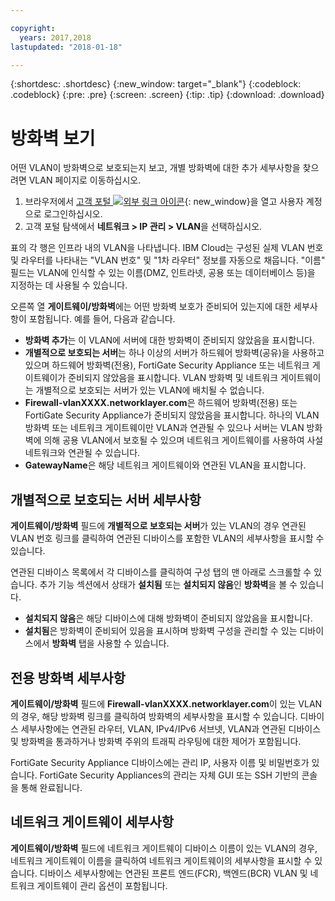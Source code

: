 ```yaml
---

copyright:
  years: 2017,2018
lastupdated: "2018-01-18"

---
```


{:shortdesc: .shortdesc}
{:new_window: target="_blank"}
{:codeblock: .codeblock}
{:pre: .pre}
{:screen: .screen}
{:tip: .tip}
{:download: .download}

# 방화벽 보기

어떤 VLAN이 방화벽으로 보호되는지 보고, 개별 방화벽에 대한 추가 세부사항을 찾으려면 VLAN 페이지로 이동하십시오.

1. 브라우저에서 [고객 포털 ![외부 링크 아이콘](../../icons/launch-glyph.svg "외부 링크 아이콘")](https://control.softlayer.com/){: new_window}을 열고 사용자 계정으로 로그인하십시오.
2. 고객 포털 탐색에서 **네트워크 > IP 관리 > VLAN**을 선택하십시오.

표의 각 행은 인프라 내의 VLAN을 나타냅니다. IBM Cloud는 구성된 실제 VLAN 번호 및 라우터를 나타내는 "VLAN 번호" 및 "1차 라우터" 정보를 자동으로 채웁니다. "이름" 필드는 VLAN에 인식할 수 있는 이름(DMZ, 인트라넷, 공용 또는 데이터베이스 등)을 지정하는 데 사용될 수 있습니다.

오른쪽 열 **게이트웨이/방화벽**에는 어떤 방화벽 보호가 준비되어 있는지에 대한 세부사항이 포함됩니다. 예를 들어, 다음과 같습니다.

- **방화벽 추가**는 이 VLAN에 서버에 대한 방화벽이 준비되지 않았음을 표시합니다.
- **개별적으로 보호되는 서버**는 하나 이상의 서버가 하드웨어 방화벽(공유)을 사용하고 있으며 하드웨어 방화벽(전용), FortiGate Security Appliance 또는 네트워크 게이트웨이가 준비되지 않았음을 표시합니다. VLAN 방화벽 및 네트워크 게이트웨이는 개별적으로 보호되는 서버가 있는 VLAN에 배치될 수 없습니다.
- **Firewall-vlanXXXX.networklayer.com**은 하드웨어 방화벽(전용) 또는 FortiGate Security Appliance가 준비되지 않았음을 표시합니다. 하나의 VLAN 방화벽 또는 네트워크 게이트웨이만 VLAN과 연관될 수 있으나 서버는 VLAN 방화벽에 의해 공용 VLAN에서 보호될 수 있으며 네트워크 게이트웨이를 사용하여 사설 네트워크와 연관될 수 있습니다.
- **GatewayName**은 해당 네트워크 게이트웨이와 연관된 VLAN을 표시합니다.

## 개별적으로 보호되는 서버 세부사항

**게이트웨이/방화벽** 필드에 **개별적으로 보호되는 서버**가 있는 VLAN의 경우 연관된 VLAN 번호 링크를 클릭하여 연관된 디바이스를 포함한 VLAN의 세부사항을 표시할 수 있습니다.

연관된 디바이스 목록에서 각 디바이스를 클릭하여 구성 탭의 맨 아래로 스크롤할 수 있습니다. 추가 기능 섹션에서 상태가 **설치됨** 또는 **설치되지 않음**인 **방화벽**을 볼 수 있습니다.

- **설치되지 않음**은 해당 디바이스에 대해 방화벽이 준비되지 않았음을 표시합니다.
- **설치됨**은 방화벽이 준비되어 있음을 표시하며 방화벽 구성을 관리할 수 있는 디바이스에서 **방화벽** 탭을 사용할 수 있습니다.

## 전용 방화벽 세부사항

**게이트웨이/방화벽** 필드에 **Firewall-vlanXXXX.networklayer.com**이 있는 VLAN의 경우, 해당 방화벽 링크를 클릭하여 방화벽의 세부사항을 표시할 수 있습니다. 디바이스 세부사항에는 연관된 라우터, VLAN, IPv4/IPv6 서브넷, VLAN과 연관된 디바이스 및 방화벽을 통과하거나 방화벽 주위의 트래픽 라우팅에 대한 제어가 포함됩니다.

FortiGate Security Appliance 디바이스에는 관리 IP, 사용자 이름 및 비밀번호가 있습니다. FortiGate Security Appliances의 관리는 자체 GUI 또는 SSH 기반의 콘솔을 통해 완료됩니다.

## 네트워크 게이트웨이 세부사항

**게이트웨이/방화벽** 필드에 네트워크 게이트웨이 디바이스 이름이 있는 VLAN의 경우, 네트워크 게이트웨이 이름을 클릭하여 네트워크 게이트웨이의 세부사항을 표시할 수 있습니다. 디바이스 세부사항에는 연관된 프론트 엔드(FCR), 백엔드(BCR) VLAN 및 네트워크 게이트웨이 관리 옵션이 포함됩니다.
